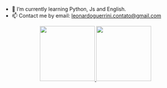 - 🌱 I’m currently learning Python, Js and English.
- 📫 Contact me by email: leonardoguerrini.contato@gmail.com

<div align="center">
  <a href="https://github.com/leonardoguerrini">
  <img height="150em" src="https://github-readme-stats.vercel.app/api?username=leonardoguerrini&show_icons=true&theme=dark&include_all_commits=true&count_private=true"/>
  <img height="150em" src="https://github-readme-stats.vercel.app/api/top-langs/?username=leonardoguerrini&layout=compact&langs_count=7&theme=dark"/>
</div>
